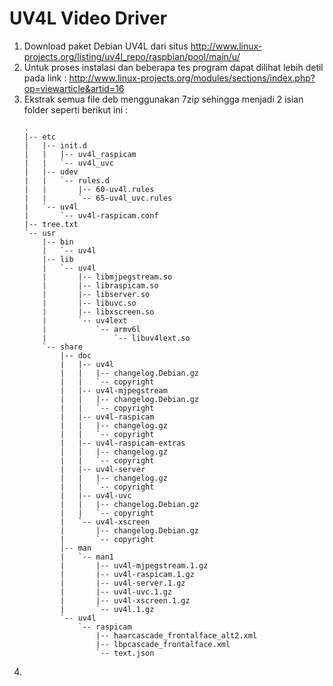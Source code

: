 # UV4L Video Driver
1. Download paket Debian UV4L dari situs http://www.linux-projects.org/listing/uv4l_repo/raspbian/pool/main/u/
2. Untuk proses instalasi dan beberapa tes program dapat dilihat lebih detil pada link : http://www.linux-projects.org/modules/sections/index.php?op=viewarticle&artid=16
3. Ekstrak semua file deb menggunakan 7zip sehingga menjadi 2 isian folder seperti berikut ini :
    ```
    .
    |-- etc
    |   |-- init.d
    |   |   |-- uv4l_raspicam
    |   |   `-- uv4l_uvc
    |   |-- udev
    |   |   `-- rules.d
    |   |       |-- 60-uv4l.rules
    |   |       `-- 65-uv4l_uvc.rules
    |   `-- uv4l
    |       `-- uv4l-raspicam.conf
    |-- tree.txt
    `-- usr
        |-- bin
        |   `-- uv4l
        |-- lib
        |   `-- uv4l
        |       |-- libmjpegstream.so
        |       |-- libraspicam.so
        |       |-- libserver.so
        |       |-- libuvc.so
        |       |-- libxscreen.so
        |       `-- uv4lext
        |           `-- armv6l
        |               `-- libuv4lext.so
        `-- share
            |-- doc
            |   |-- uv4l
            |   |   |-- changelog.Debian.gz
            |   |   `-- copyright
            |   |-- uv4l-mjpegstream
            |   |   |-- changelog.Debian.gz
            |   |   `-- copyright
            |   |-- uv4l-raspicam
            |   |   |-- changelog.gz
            |   |   `-- copyright
            |   |-- uv4l-raspicam-extras
            |   |   |-- changelog.gz
            |   |   `-- copyright
            |   |-- uv4l-server
            |   |   |-- changelog.gz
            |   |   `-- copyright
            |   |-- uv4l-uvc
            |   |   |-- changelog.Debian.gz
            |   |   `-- copyright
            |   `-- uv4l-xscreen
            |       |-- changelog.Debian.gz
            |       `-- copyright
            |-- man
            |   `-- man1
            |       |-- uv4l-mjpegstream.1.gz
            |       |-- uv4l-raspicam.1.gz
            |       |-- uv4l-server.1.gz
            |       |-- uv4l-uvc.1.gz
            |       |-- uv4l-xscreen.1.gz
            |       `-- uv4l.1.gz
            `-- uv4l
                `-- raspicam
                    |-- haarcascade_frontalface_alt2.xml
                    |-- lbpcascade_frontalface.xml
                    `-- text.json
    ```
4. 

